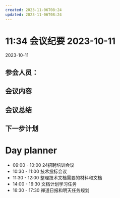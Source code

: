 ```yaml
---
created: 2023-11-06T08:24
updated: 2023-11-06T08:24
---
```

# 11:34 会议纪要 2023-10-11

2023-10-11

## 参会人员：


## 会议内容

## 会议总结

## 下一步计划

# Day planner

- 09:00 - 10:00 24招聘培训会议
- 10:30 - 11:00 技术投标会议
- 11:30 - 12:00 整理技术文档需要的材料和文档
- 14:00 - 16:30 文档计划学习任务
- 16:30 - 17:30 禅道日报和明天任务规划